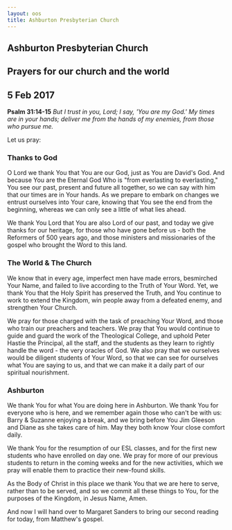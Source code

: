 ```yaml
---
layout: oos
title: Ashburton Presbyterian Church
---
```

## Ashburton Presbyterian Church

## Prayers for our church and the world

## 5 Feb 2017 

__Psalm 31:14-15__ _But I trust in you, Lord; I say, 'You are my God.' My times are in your
hands; deliver me from the hands of my enemies, from those who pursue me._

Let us pray:

### Thanks to God
O Lord we thank You that You are our God, just as You are David's God. And because You are the Eternal God Who is "from everlasting to everlasting," You see our past, present and future all together, so we can say with him that our times are in Your hands. As we prepare to embark on changes we entrust ourselves into Your care, knowing that You see the end from the beginning, whereas we can only see a little of what lies ahead.

We thank You Lord that You are also Lord of our past, and today we give thanks for our heritage, for those who have gone before us - both the Reformers of 500 years ago, and those ministers and missionaries of the gospel who brought the Word to this land.

### The World & The Church
We know that in every age, imperfect men have made errors, besmirched Your Name, and failed to live according to the Truth of Your Word. Yet, we thank You that the Holy Spirit has preserved the Truth, and You continue to work to extend the Kingdom, win people away from a defeated enemy, and strengthen Your Church.

We pray for those charged with the task of preaching Your Word, and those who train our preachers and teachers. We pray that You would continue to guide and guard the work of the Theological College, and uphold Peter Hastie the Principal, all the staff, and the students as they learn to rightly handle the word - the very oracles of God. We also pray that we ourselves would be diligent students of Your Word, so that we can see for ourselves what You are saying to us, and that we can make it a daily part of our spiritual nourishment.

### Ashburton
We thank You for what You are doing here in Ashburton. We thank You for everyone who is here, and we remember again those who can't be with us: Barry & Suzanne enjoying a break, and we bring before You Jim Gleeson and Diane as she takes care of him. May they both know Your close comfort daily.

We thank You for the resumption of our ESL classes, and for the first new students who have enrolled on day one. We pray for more of our previous students to return in the coming weeks and for the new activities, which we pray will enable them to practice their new-found skills.

As the Body of Christ in this place we thank You that we are here to serve, rather than to be served, and so we commit all these things to You, for the purposes of the Kingdom, in Jesus Name, Amen.

And now I will hand over to Margaret Sanders to bring our second reading for today, from Matthew's gospel.
